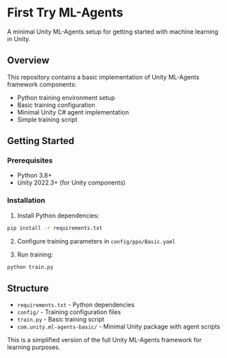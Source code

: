 # First Try ML-Agents

A minimal Unity ML-Agents setup for getting started with machine learning in Unity.

## Overview

This repository contains a basic implementation of Unity ML-Agents framework components:

- Python training environment setup
- Basic training configuration
- Minimal Unity C# agent implementation
- Simple training script

## Getting Started

### Prerequisites

- Python 3.8+
- Unity 2022.3+ (for Unity components)

### Installation

1. Install Python dependencies:
```bash
pip install -r requirements.txt
```

2. Configure training parameters in `config/ppo/Basic.yaml`

3. Run training:
```bash
python train.py
```

## Structure

- `requirements.txt` - Python dependencies
- `config/` - Training configuration files
- `train.py` - Basic training script
- `com.unity.ml-agents-basic/` - Minimal Unity package with agent scripts

This is a simplified version of the full Unity ML-Agents framework for learning purposes.